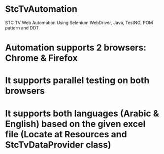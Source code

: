 # StcTvAutomation
STC TV Web Automation Using Selenium WebDriver, Java, TestNG, POM pattern and DDT.
# Automation supports 2 browsers: Chrome & Firefox
# It supports parallel testing on both browsers
# It supports both languages (Arabic & English) based on the given excel file (Locate at Resources and StcTvDataProvider class)
